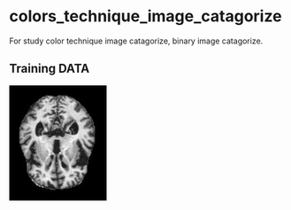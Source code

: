 # colors_technique_image_catagorize
For study color technique image catagorize, binary image catagorize.

## Training DATA ##

![MildDemented](https://github.com/jkaewprateep/colors_technique_image_catagorize/blob/main/mildDem1.jpg "MildDemented")
